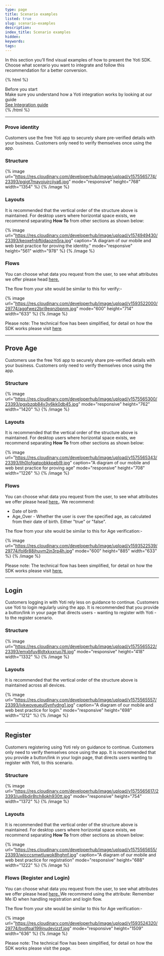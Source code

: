 ```yaml
---
type: page
title: Scenario examples
listed: true
slug: scenario-examples
description: 
index_title: Scenario examples
hidden: 
keywords: 
tags: 
---
```


In this section you’ll find visual examples of how to present the Yoti SDK. Choose what scenario you want to integrate and follow this recommendation for a better conversion.

{% html %}
<div class="alert-BYS">
   <div class="alert-title" id="BYS">
      Before you start
   </div>
   <div class="alert-text" >
      Make sure you understand how a Yoti integration works by looking at our guide
   </div>
   <div class="alert-links"> 
      <a  target="_self"  href="https://developers.yoti.com/digital-id/integration-guide">See Integration guide</a>
   </div>
</div>
{% /html %}

---

### Prove identity

Customers use the free Yoti app to securely share pre-verified details with your business. Customers only need to verify themselves once using the app.

### Structure

{% image url="https://res.cloudinary.com/developerhub/image/upload/v1575565774/23393/pgigt7mayoiujrcjiya6.jpg" mode="responsive" height="768" width="1354" %}
{% /image %}

### Layouts

It is recommended that the vertical order of the structure above is maintained. For desktop users where horizontal space exists, we recommend separating **How To** from other sections as shown below:

{% image url="https://res.cloudinary.com/developerhub/image/upload/v1574949430/23393/keoxefnbftjjdaozm5ra.jpg" caption="A diagram of our mobile and web best practice for proving the identity." mode="responsive" height="561" width="978" %}
{% /image %}

### Flows

You can choose what data you request from the user, to see what attributes we offer please head [here.](https://developers.yoti.com/yoti/digitalid-api-keys#yoti-attributes-explained)

The flow from your site would be similar to this for verify:-

{% image url="https://res.cloudinary.com/developerhub/image/upload/v1593522000/29774/agqfwez2bri9eqnzbpnm.jpg" mode="600" height="714" width="633" %}
{% /image %}

Please note: The technical flow has been simplified, for detail on how the SDK works please visit [here](https://developers.yoti.com/digital-id/getting-started#technical-overview).

---

## Prove Age

Customers use the free Yoti app to securely share pre-verified details with your business. Customers only need to verify themselves once using the app.

### Structure

{% image url="https://res.cloudinary.com/developerhub/image/upload/v1575565300/23393/pgxbzqb84v3y6kk0db45.jpg" mode="responsive" height="762" width="1420" %}
{% /image %}

### Layouts

It is recommended that the vertical order of the structure above is maintained. For desktop users where horizontal space exists, we recommend separating **How To** from other sections as shown below:

{% image url="https://res.cloudinary.com/developerhub/image/upload/v1575565343/23393/llh0lofgatpobkkpebl9.jpg" caption="A diagram of our mobile and web best practice for proving age" mode="responsive" height="708" width="1226" %}
{% /image %}

### Flows

You can choose what data you request from the user, to see what attributes we offer please head [here.](https://developers.yoti.com/yoti/digitalid-api-keys#yoti-attributes-explained). We recommend:

- Date of birth
- Age_Over - Whether the user is over the specified age, as calculated from their date of birth. Either "true" or "false".

The flow from your site would be similar to this for Age verification:-

{% image url="https://res.cloudinary.com/developerhub/image/upload/v1593522539/29774/fol6r88jhuvm2jn3rp4h.jpg" mode="600" height="885" width="633" %}
{% /image %}

Please note: The technical flow has been simplified,  for detail on how the SDK works please visit [here.](https://developers.yoti.com/digital-id/getting-started#technical-overview)

---

## Login

Customers logging in with Yoti rely less on guidance to continue. Customers use Yoti to login regularly using the app. It is recommended that you provide a button/link in your page that directs users - wanting to register with Yoti - to the register scenario.

### Structure

{% image url="https://res.cloudinary.com/developerhub/image/upload/v1575565522/23393/emxbfuv8ldtxkxxruo76.jpg" mode="responsive" height="418" width="1332" %}
{% /image %}

### Layouts

It is recommended that the vertical order of the structure above is maintained across all devices.

{% image url="https://res.cloudinary.com/developerhub/image/upload/v1575565557/23393/jvkwoveueul5ynfydng1.jpg" caption="A diagram of our mobile and web best practice for login." mode="responsive" height="698" width="1212" %}
{% /image %}

---

## Register

Customers registering using Yoti rely on guidance to continue. Customers only need to verify themselves once using the app. It is recommended that you provide a button/link in your login page, that directs users wanting to register with Yoti, to this scenario.

### Structure

{% image url="https://res.cloudinary.com/developerhub/image/upload/v1575565617/23393/ux8bdir8tch8qkh930tt.jpg" mode="responsive" height="754" width="1372" %}
{% /image %}

### Layouts

It is recommended that the vertical order of the structure above is maintained. For desktop users where horizontal space exists, we recommend separating **How To** from other sections as shown below:

{% image url="https://res.cloudinary.com/developerhub/image/upload/v1575565655/23393/wicccsmwtluwok8hghnf.jpg" caption="A diagram of our mobile and web best practice for registration" mode="responsive" height="688" width="1222" %}
{% /image %}

### Flows (Register and Login)

You can choose what data you request from the user, to see what attributes we offer please head [here. ](https://developers.yoti.com/yoti/digitalid-api-keys#yoti-attributes-explained)We recommend using the attribute: Remember Me ID when handling registration and login flow.  

The flow from your site would be similar to this for Age verification:-

{% image url="https://res.cloudinary.com/developerhub/image/upload/v1593524320/29774/bvdfpal199jnudevjzzf.jpg" mode="responsive" height="1509" width="636" %}
{% /image %}

Please note: The technical flow has been simplified, for detail on how the SDK works please visit the [](/digital-id/overview) page.